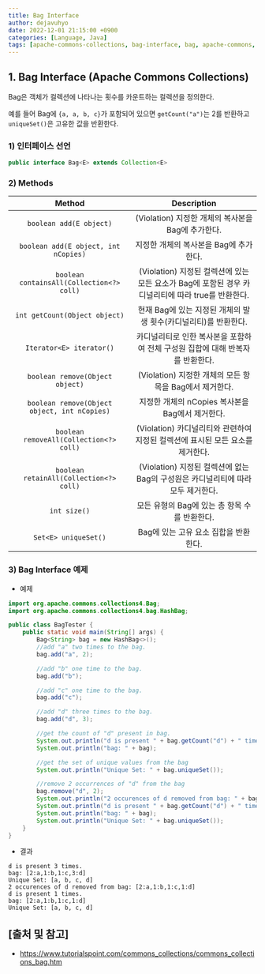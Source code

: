```yaml
---
title: Bag Interface
author: dejavuhyo
date: 2022-12-01 21:15:00 +0900
categories: [Language, Java]
tags: [apache-commons-collections, bag-interface, bag, apache-commons, apache-collections, apache-interface, commons-interface]
---
```


## 1. Bag Interface (Apache Commons Collections)
Bag은 객체가 컬렉션에 나타나는 횟수를 카운트하는 컬렉션을 정의한다.

예를 들어 Bag에 `{a, a, b, c}`가 포함되어 있으면 `getCount("a")`는 2를 반환하고 `uniqueSet()`은 고유한 값을 반환한다.

### 1) 인터페이스 선언

```java
public interface Bag<E> extends Collection<E>
```

### 2) Methods

| Method | Description |
|:-----:|:-----:|
| `boolean add(E object)` | (Violation) 지정한 개체의 복사본을 Bag에 추가한다. |
| `boolean add(E object, int nCopies)` | 지정한 개체의 복사본을 Bag에 추가한다. |
| `boolean containsAll(Collection<?> coll)` | (Violation) 지정된 컬렉션에 있는 모든 요소가 Bag에 포함된 경우 카디널리티에 따라 true를 반환한다. |
| `int getCount(Object object)` | 현재 Bag에 있는 지정된 개체의 발생 횟수(카디널리티)를 반환한다. |
| `Iterator<E> iterator()` | 카디널리티로 인한 복사본을 포함하여 전체 구성원 집합에 대해 반복자를 반환한다. |
| `boolean remove(Object object)` | (Violation) 지정한 개체의 모든 항목을 Bag에서 제거한다. |
| `boolean remove(Object object, int nCopies)` | 지정한 개체의 nCopies 복사본을 Bag에서 제거한다. |
| `boolean removeAll(Collection<?> coll)` | (Violation) 카디널리티와 관련하여 지정된 컬렉션에 표시된 모든 요소를 제거한다. |
| `boolean retainAll(Collection<?> coll)` | (Violation) 지정된 컬렉션에 없는 Bag의 구성원은 카디널리티에 따라 모두 제거한다. |
| `int size()` | 모든 유형의 Bag에 있는 총 항목 수를 반환한다. |
| `Set<E> uniqueSet()` | Bag에 있는 고유 요소 집합을 반환한다. |

### 3) Bag Interface 예제

* 예제

```java
import org.apache.commons.collections4.Bag;
import org.apache.commons.collections4.bag.HashBag;

public class BagTester {
    public static void main(String[] args) {
        Bag<String> bag = new HashBag<>();
        //add "a" two times to the bag.
        bag.add("a", 2);

        //add "b" one time to the bag.
        bag.add("b");

        //add "c" one time to the bag.
        bag.add("c");

        //add "d" three times to the bag.
        bag.add("d", 3);

        //get the count of "d" present in bag.
        System.out.println("d is present " + bag.getCount("d") + " times.");
        System.out.println("bag: " + bag);

        //get the set of unique values from the bag
        System.out.println("Unique Set: " + bag.uniqueSet());

        //remove 2 occurrences of "d" from the bag
        bag.remove("d", 2);
        System.out.println("2 occurences of d removed from bag: " + bag);
        System.out.println("d is present " + bag.getCount("d") + " times.");
        System.out.println("bag: " + bag);
        System.out.println("Unique Set: " + bag.uniqueSet());
    }
}
```

* 결과

```text
d is present 3 times.
bag: [2:a,1:b,1:c,3:d]
Unique Set: [a, b, c, d]
2 occurences of d removed from bag: [2:a,1:b,1:c,1:d]
d is present 1 times.
bag: [2:a,1:b,1:c,1:d]
Unique Set: [a, b, c, d]
```

## [출처 및 참고]
* <https://www.tutorialspoint.com/commons_collections/commons_collections_bag.htm>
